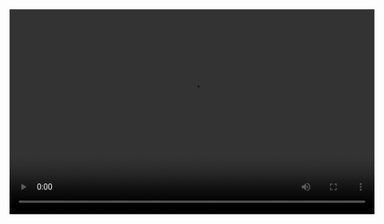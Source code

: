 <video width="640" height="360" controls>
  <source src="https://github.com/ianlw/dotfiles/blob/master/src/lobster.mp4" type="video/mp4">
  Tu navegador no soporta el tag de video.
</video>
